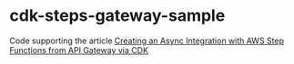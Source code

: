 # cdk-steps-gateway-sample

Code supporting the article [Creating an Async Integration with AWS Step Functions from API Gateway via CDK](https://www.binaryheap.com/2022/12/17/creating-an-async-integration-with-aws-step-functions-from-api-gateway-via-cdk/)
